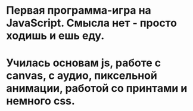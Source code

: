 # Первая программа-игра на JavaScript. Смысла нет - просто ходишь и ешь еду.
# Училась основам js, работе с canvas, с аудио, пиксельной анимации, работой со принтами и немного css.
